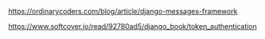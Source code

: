 https://ordinarycoders.com/blog/article/django-messages-framework

https://www.softcover.io/read/92780ad5/django_book/token_authentication